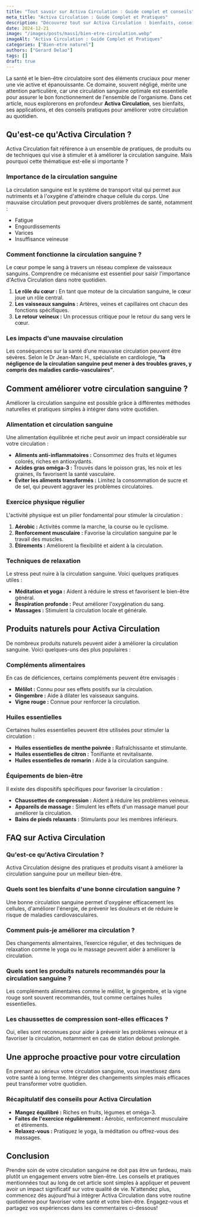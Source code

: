 ```yaml
---
title: "Tout savoir sur Activa Circulation : Guide complet et conseils"
meta_title: "Activa Circulation : Guide Complet et Pratiques"
description: "Découvrez tout sur Activa Circulation : bienfaits, conseils pratiques, et réponses à vos questions les plus fréquentes sur ce sujet essentiel."
date: 2024-12-21
image: "/images/posts/mass1/bien-etre-circulation.webp"
imageAlt: "Activa Circulation : Guide Complet et Pratiques"
categories: ["Bien-etre naturel"]
authors: ["Gerard Delao"]
tags: []
draft: true
---
```


La santé et le bien-être circulatoire sont des éléments cruciaux pour mener une vie active et épanouissante. Ce domaine, souvent négligé, mérite une attention particulière, car une circulation sanguine optimale est essentielle pour assurer le bon fonctionnement de l'ensemble de l'organisme. Dans cet article, nous explorerons en profondeur **Activa Circulation**, ses bienfaits, ses applications, et des conseils pratiques pour améliorer votre circulation au quotidien. 

## Qu'est-ce qu'Activa Circulation ?

Activa Circulation fait référence à un ensemble de pratiques, de produits ou de techniques qui vise à stimuler et à améliorer la circulation sanguine. Mais pourquoi cette thématique est-elle si importante ?

### Importance de la circulation sanguine

La circulation sanguine est le système de transport vital qui permet aux nutriments et à l'oxygène d'atteindre chaque cellule du corps. Une mauvaise circulation peut provoquer divers problèmes de santé, notamment :

- Fatigue
- Engourdissements
- Varices
- Insuffisance veineuse

### Comment fonctionne la circulation sanguine ?

Le cœur pompe le sang à travers un réseau complexe de vaisseaux sanguins. Comprendre ce mécanisme est essentiel pour saisir l'importance d'Activa Circulation dans notre quotidien.

1. **Le rôle du cœur :** En tant que moteur de la circulation sanguine, le cœur joue un rôle central.
2. **Les vaisseaux sanguins :** Artères, veines et capillaires ont chacun des fonctions spécifiques.
3. **Le retour veineux :** Un processus critique pour le retour du sang vers le cœur.

### Les impacts d'une mauvaise circulation

Les conséquences sur la santé d’une mauvaise circulation peuvent être sévères. Selon le Dr Jean-Marc H., spécialiste en cardiologie, **“la négligence de la circulation sanguine peut mener à des troubles graves, y compris des maladies cardio-vasculaires”**.

## Comment améliorer votre circulation sanguine ?

Améliorer la circulation sanguine est possible grâce à différentes méthodes naturelles et pratiques simples à intégrer dans votre quotidien.

### Alimentation et circulation sanguine

Une alimentation équilibrée et riche peut avoir un impact considérable sur votre circulation :

- **Aliments anti-inflammatoires :** Consommez des fruits et légumes colorés, riches en antioxydants.
- **Acides gras oméga-3 :** Trouvés dans le poisson gras, les noix et les graines, ils favorisent la santé vasculaire.
- **Éviter les aliments transformés :** Limitez la consommation de sucre et de sel, qui peuvent aggraver les problèmes circulatoires.

### Exercice physique régulier

L'activité physique est un pilier fondamental pour stimuler la circulation :

1. **Aérobic :** Activités comme la marche, la course ou le cyclisme.
2. **Renforcement musculaire :** Favorise la circulation sanguine par le travail des muscles.
3. **Étirements :** Améliorent la flexibilité et aident à la circulation.

### Techniques de relaxation

Le stress peut nuire à la circulation sanguine. Voici quelques pratiques utiles :

- **Méditation et yoga :** Aident à réduire le stress et favorisent le bien-être général.
- **Respiration profonde :** Peut améliorer l'oxygénation du sang.
- **Massages :** Stimulent la circulation locale et générale.

## Produits naturels pour Activa Circulation

De nombreux produits naturels peuvent aider à améliorer la circulation sanguine. Voici quelques-uns des plus populaires :

### Compléments alimentaires

En cas de déficiences, certains compléments peuvent être envisagés :

- **Mélilot :** Connu pour ses effets positifs sur la circulation.
- **Gingembre :** Aide à dilater les vaisseaux sanguins.
- **Vigne rouge :** Connue pour renforcer la circulation.

### Huiles essentielles

Certaines huiles essentielles peuvent être utilisées pour stimuler la circulation :

- **Huiles essentielles de menthe poivrée :** Rafraîchissante et stimulante.
- **Huiles essentielles de citron :** Tonifiante et revitalisante.
- **Huiles essentielles de romarin :** Aide à la circulation sanguine.

### Équipements de bien-être

Il existe des dispositifs spécifiques pour favoriser la circulation :

- **Chaussettes de compression :** Aident à réduire les problèmes veineux.
- **Appareils de massage :** Simulent les effets d'un massage manuel pour améliorer la circulation.
- **Bains de pieds relaxants :** Stimulants pour les membres inférieurs.

## FAQ sur Activa Circulation

### Qu'est-ce qu'Activa Circulation ?

Activa Circulation désigne des pratiques et produits visant à améliorer la circulation sanguine pour un meilleur bien-être.

### Quels sont les bienfaits d'une bonne circulation sanguine ?

Une bonne circulation sanguine permet d'oxygéner efficacement les cellules, d'améliorer l'énergie, de prévenir les douleurs et de réduire le risque de maladies cardiovasculaires.

### Comment puis-je améliorer ma circulation ?

Des changements alimentaires, l’exercice régulier, et des techniques de relaxation comme le yoga ou le massage peuvent aider à améliorer la circulation.

### Quels sont les produits naturels recommandés pour la circulation sanguine ?

Les compléments alimentaires comme le mélilot, le gingembre, et la vigne rouge sont souvent recommandés, tout comme certaines huiles essentielles.

### Les chaussettes de compression sont-elles efficaces ?

Oui, elles sont reconnues pour aider à prévenir les problèmes veineux et à favoriser la circulation, notamment en cas de station debout prolongée.

## Une approche proactive pour votre circulation

En prenant au sérieux votre circulation sanguine, vous investissez dans votre santé à long terme. Intégrer des changements simples mais efficaces peut transformer votre quotidien. 

### Récapitulatif des conseils pour Activa Circulation

- **Mangez équilibré :** Riches en fruits, légumes et oméga-3.
- **Faites de l'exercice régulièrement :** Aérobic, renforcement musculaire et étirements.
- **Relaxez-vous :** Pratiquez le yoga, la méditation ou offrez-vous des massages.

## Conclusion

Prendre soin de votre circulation sanguine ne doit pas être un fardeau, mais plutôt un engagement envers votre bien-être. Les conseils et pratiques mentionnées tout au long de cet article sont simples à appliquer et peuvent avoir un impact significatif sur votre qualité de vie. N'attendez plus, commencez dès aujourd'hui à intégrer Activa Circulation dans votre routine quotidienne pour favoriser votre santé et votre bien-être. Engagez-vous et partagez vos expériences dans les commentaires ci-dessous!

